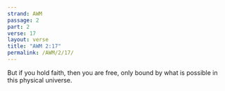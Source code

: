 ```yaml
---
strand: AWM
passage: 2
part: 2
verse: 17
layout: verse
title: "AWM 2:17"
permalink: /AWM/2/17/
---
```

But if you hold faith, then you are free, only bound by what is possible in this physical universe.
